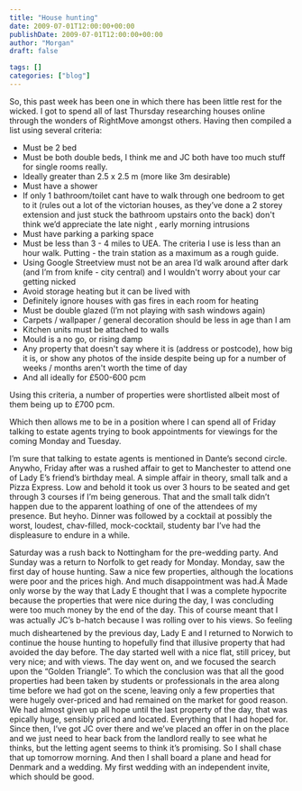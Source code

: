 ```yaml
---
title: "House hunting"
date: 2009-07-01T12:00:00+00:00
publishDate: 2009-07-01T12:00:00+00:00
author: "Morgan"
draft: false

tags: []
categories: ["blog"]
---
```


So, this past week has been one in which there has been little rest for the wicked.  I got to spend all of last Thursday researching houses online through the wonders of RightMove amongst others.  Having then compiled a list using several criteria:

- Must be 2 bed
- Must be both double beds, I think me and JC both have too much stuff for single rooms really.
- Ideally greater than 2.5 x 2.5 m (more like 3m desirable)
- Must have a shower
- If only 1 bathroom/toilet cant have to walk through one bedroom to get to it (rules out a lot of the victorian houses, as they’ve done a 2 storey extension and just stuck the bathroom upstairs onto the back) don't think we’d appreciate the late night , early morning intrusions
- Must have parking a parking space
- Must be less than 3 - 4 miles to UEA.  The criteria I use is less than an hour walk.  Putting - the train station as a maximum as a rough guide.
- Using Google Streetview must not be an area I’d walk around after dark (and I’m from knife - city central) and I wouldn't worry about your car getting nicked
- Avoid storage heating but it can be lived with
- Definitely ignore houses with gas fires in each room for heating
- Must be double glazed (I’m not playing with sash windows again)
- Carpets / wallpaper / general decoration should be less in age than I am
- Kitchen units must be attached to walls
- Mould is a no go, or rising damp
- Any property that doesn't say where it is (address or postcode), how big it is, or show any photos of the inside despite being up for a number of weeks / months aren't worth the time of day
- And all ideally for £500-600 pcm

Using this criteria, a number of properties were shortlisted albeit most of them being up to £700 pcm.

Which then allows me to be in a position where I can spend all of Friday talking to estate agents trying to book appointments for viewings for the coming Monday and Tuesday.

I’m sure that talking to estate agents is mentioned in Dante’s second circle. Anywho, Friday after was a rushed affair to get to Manchester to attend one of Lady E’s friend’s birthday meal. A simple affair in theory, small talk and a Pizza Express.  Low and behold it took us over 3 hours to be seated and get through 3 courses if I’m being generous.  That and the small talk didn’t happen due to the apparent loathing of one of the attendees of my presence.  But heyho.  Dinner was followed by a cocktail at possibly the worst, loudest, chav-filled, mock-cocktail, studenty bar I’ve had the displeasure to endure in a while.

Saturday was a rush back to Nottingham for the pre-wedding party.  And Sunday was a return to Norfolk to get ready for Monday. Monday, saw the first day of house hunting.  Saw a nice few properties, although the locations were poor and the prices high.  And much disappointment was had.Â  Made only worse by the way that Lady E thought that I was a complete hypocrite because the properties that were nice during the day, I was concluding were too much money by the end of the day.  This of course meant that I was actually JC’s b-hatch because I was rolling over to his views. So feeling much disheartened by the previous day, Lady E and I returned to Norwich to continue the house hunting to hopefully find that illusive property that had avoided the day before.  The day started well with a nice flat, still pricey, but very nice; and with views.  The day went on, and we focused the search upon the “Golden Triangle”.  To which the conclusion was that all the good properties had been taken by students or professionals in the area along time before we had got on the scene, leaving only a few properties that were hugely over-priced and had remained on the market for good reason. We had almost given up all hope until the last property of the day, that was epically huge, sensibly priced and located.  Everything that I  had hoped for.  Since then, I’ve got JC over there and we’ve placed an offer in on the place and we just need to hear back from the landlord really to see what he thinks, but the letting agent seems to think it’s promising. So I shall chase that up tomorrow morning. And then I shall board a plane and head for Denmark and a wedding.  My first wedding with an independent invite, which should be good.

